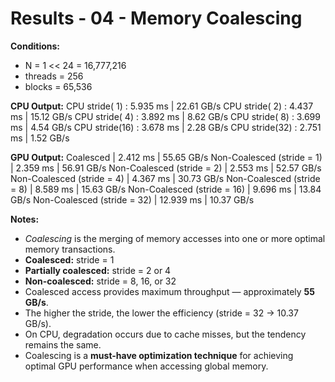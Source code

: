 # Results - 04 - Memory Coalescing
**Conditions:**
- N = 1 << 24 = 16,777,216
- threads = 256
- blocks = 65,536

**CPU Output:**
CPU stride( 1) :    5.935 ms |   22.61 GB/s
CPU stride( 2) :    4.437 ms |   15.12 GB/s
CPU stride( 4) :    3.892 ms |    8.62 GB/s
CPU stride( 8) :    3.699 ms |    4.54 GB/s
CPU stride(16) :    3.678 ms |    2.28 GB/s
CPU stride(32) :    2.751 ms |    1.52 GB/s 

**GPU Output:**
Coalesced                        |    2.412 ms |   55.65 GB/s
Non-Coalesced (stride = 1)       |    2.359 ms |   56.91 GB/s
Non-Coalesced (stride = 2)       |    2.553 ms |   52.57 GB/s
Non-Coalesced (stride = 4)       |    4.367 ms |   30.73 GB/s
Non-Coalesced (stride = 8)       |    8.589 ms |   15.63 GB/s
Non-Coalesced (stride = 16)      |    9.696 ms |   13.84 GB/s
Non-Coalesced (stride = 32)      |   12.939 ms |   10.37 GB/s

**Notes:**
- *Coalescing* is the merging of memory accesses into one or more optimal memory transactions.  
- **Coalesced:** stride = 1  
- **Partially coalesced:** stride = 2 or 4  
- **Non-coalesced:** stride = 8, 16, or 32  
- Coalesced access provides maximum throughput — approximately **55 GB/s**.  
- The higher the stride, the lower the efficiency (stride = 32 → 10.37 GB/s).  
- On CPU, degradation occurs due to cache misses, but the tendency remains the same.  
- Coalescing is a **must-have optimization technique** for achieving optimal GPU performance when accessing global memory.


